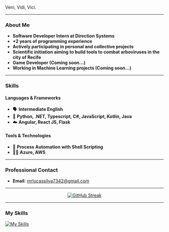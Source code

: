 
Veni, Vidi, Vici.

---

### About Me
- **Software Developer Intern at Direction Systems**
- **+2 years of programming experience**
- **Actively participating in personal and collective projects**
- **Scientific initiation aiming to build tools to combat arboviruses in the city of Recife**
- **Game Developer (Coming soon...)**
- **Working in Machine Learning projects (Coming soon...)**

---

### Skills

#### Languages & Frameworks
- 🗣️ **Intermediate English**
- 🥶 **Python, .NET, Typescript, C#, JavaScript, Kotlin, Java**
- ☁️ **Angular, React JS, Flask**

#### Tools & Technologies
- 🐉 **Process Automation with Shell Scripting**
- 😶‍🌫️ **Azure, AWS**

---

### Professional Contact

- **Email**: [mrlucassilva7342@gmail.com](mailto:mrlucassilva7342@gmail.com)

---

<div align="center">
  <a href="https://git.io/streak-stats"><img src="https://streak-stats.demolab.com?user=j0jds&theme=github-dark-blue" alt="GitHub Streak" /></a>
</div>

---

### My Skills

[![My Skills](https://skillicons.dev/icons?i=dotnet,angular,cs,python,js,java,scss,react,ts,kotlin,sqlite,flask,html,css,bash)](https://skillicons.dev)

